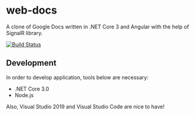 # web-docs
A clone of Google Docs written in .NET Core 3 and Angular with the help of SignalR library.

[![Build Status](https://travis-ci.com/jacekard/web-docs.svg?branch=master)](https://travis-ci.com/jacekard/web-docs)

## Development
In order to develop application, tools below are necessary:

- .NET Core 3.0
- Node.js

Also, Visual Studio 2019 and Visual Studio Code are nice to have!
